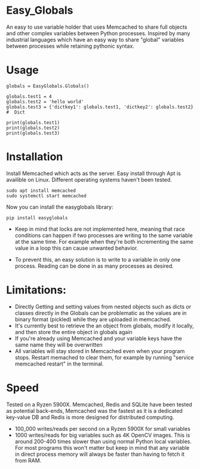 # Easy_Globals
An easy to use variable holder that uses Memcached to share full objects and other complex variables between Python processes. Inspired by many industrial languages which have an easy way to share "global" variables between processes while retaining pythonic syntax.

# Usage
```
globals = EasyGlobals.Globals()

globals.test1 = 4
globals.test2 = 'hello world'
globals.test3 = {'dictkey1': globals.test1, 'dictkey2': globals.test2} #  Dict

print(globals.test1)
print(globals.test2)
print(globals.test3)
```


# Installation
Install Memcached which acts as the server. Easy install through Apt is availible on Linux. Different operating systems haven't been tested. 
```
sudo apt install memcached
sudo systemctl start memcached
```

Now you can install the easyglobals library:
```
pip install easyglobals
```

- Keep in mind that locks are not implemented here, meaning that race conditions can happen if two processes are writing to the same variable at the same time. For example when they're both incrementing the same value in a loop this can cause unwanted behavior.

- To prevent this, an easy solution is to write to a variable in only one process. Reading can be done in as many processes as desired.

# Limitations:
- Directly Getting and setting values from nested objects such as dicts or classes directly in the Globals can be problematic as the values are in binary format (pickled) while they are uploaded in memcached.
- It's currently best to retrieve the an object from globals, modify it locally, and then store the entire object in globals again
- If you're already using Memcached and your variable keys have the same name they will be overwritten
- All variables will stay stored in Memcached even when your program stops. Restart memached to clear them, for example by running "service memcached restart" in the terminal.

# Speed
Tested on a Ryzen 5900X. Memcached, Redis and SQLite have been tested as potential back-ends, Memcached was the fastest as it is a dedicated key-value DB and Redis is more designed for distributed computing.
- 100_000 writes/reads per second on a Ryzen 5900X for small variables
- 1000 writes/reads for big variables such as 4K OpenCV images. 
This is around 200-400 times slower than using normal Python local variables. For most programs this won't matter but keep in mind that any variable in direct process memory will always be faster than having to fetch it from RAM.
